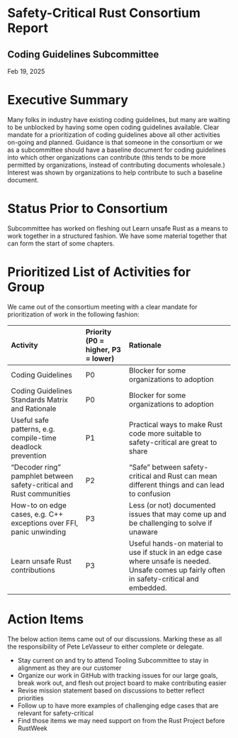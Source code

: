 # Safety-Critical Rust Consortium Report

## Coding Guidelines Subcommittee

Feb 19, 2025

# Executive Summary

Many folks in industry have existing coding guidelines, but many are waiting to be unblocked by having some open coding guidelines available. Clear mandate for a prioritization of coding guidelines above all other activities on-going and planned. Guidance is that someone in the consortium or we as a subcommittee should have a baseline document for coding guidelines into which other organizations can contribute (this tends to be more permitted by organizations, instead of contributing documents wholesale.) Interest was shown by organizations to help contribute to such a baseline document.

# Status Prior to Consortium

Subcommittee has worked on fleshing out Learn unsafe Rust as a means to work together in a structured fashion. We have some material together that can form the start of some chapters.

# Prioritized List of Activities for Group

We came out of the consortium meeting with a clear mandate for prioritization of work in the following fashion:

| Activity | Priority (P0 \= higher, P3 \= lower) | Rationale |
| :---- | :---- | :---- |
| Coding Guidelines | P0 | Blocker for some organizations to adoption |
| Coding Guidelines Standards Matrix and Rationale | P0 | Blocker for some organizations to adoption |
| Useful safe patterns, e.g. compile-time deadlock prevention | P1 | Practical ways to make Rust code more suitable to safety-critical are great to share |
| “Decoder ring” pamphlet between safety-critical and Rust communities | P2 | “Safe” between safety-critical and Rust can mean different things and can lead to confusion |
| How-to on edge cases, e.g. C++ exceptions over FFI, panic unwinding | P3 | Less (or not) documented issues that may come up and be challenging to solve if unaware |
| Learn unsafe Rust contributions | P3 | Useful hands-on material to use if stuck in an edge case where unsafe is needed. Unsafe comes up fairly often in safety-critical and embedded. |

# Action Items

The below action items came out of our discussions. Marking these as all the responsibility of Pete LeVasseur to either complete or delegate.

* Stay current on and try to attend Tooling Subcommittee to stay in alignment as they are our customer  
* Organize our work in GitHub with tracking issues for our large goals, break work out, and flesh out project board to make contributing easier  
* Revise mission statement based on discussions to better reflect priorities  
* Follow up to have more examples of challenging edge cases that are relevant for safety-critical  
* Find those items we may need support on from the Rust Project before RustWeek
